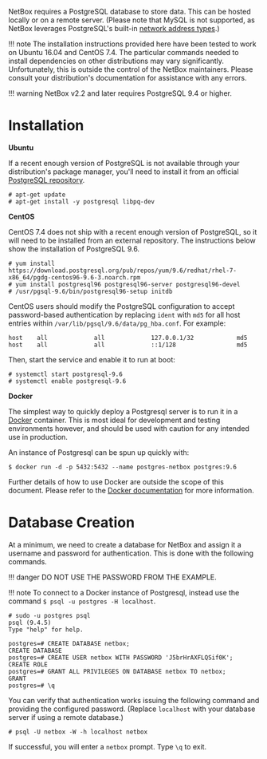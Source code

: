 NetBox requires a PostgreSQL database to store data. This can be hosted locally or on a remote server. (Please note that MySQL is not supported, as NetBox leverages PostgreSQL's built-in [network address types](https://www.postgresql.org/docs/current/static/datatype-net-types.html).)

!!! note
    The installation instructions provided here have been tested to work on Ubuntu 16.04 and CentOS 7.4. The particular commands needed to install dependencies on other distributions may vary significantly. Unfortunately, this is outside the control of the NetBox maintainers. Please consult your distribution's documentation for assistance with any errors.

!!! warning
    NetBox v2.2 and later requires PostgreSQL 9.4 or higher.

# Installation

**Ubuntu**

If a recent enough version of PostgreSQL is not available through your distribution's package manager, you'll need to install it from an official [PostgreSQL repository](https://wiki.postgresql.org/wiki/Apt).

```no-highlight
# apt-get update
# apt-get install -y postgresql libpq-dev
```

**CentOS**

CentOS 7.4 does not ship with a recent enough version of PostgreSQL, so it will need to be installed from an external repository. The instructions below show the installation of PostgreSQL 9.6.

```no-highlight
# yum install https://download.postgresql.org/pub/repos/yum/9.6/redhat/rhel-7-x86_64/pgdg-centos96-9.6-3.noarch.rpm
# yum install postgresql96 postgresql96-server postgresql96-devel
# /usr/pgsql-9.6/bin/postgresql96-setup initdb
```

CentOS users should modify the PostgreSQL configuration to accept password-based authentication by replacing `ident` with `md5` for all host entries within `/var/lib/pgsql/9.6/data/pg_hba.conf`. For example:

```no-highlight
host    all             all             127.0.0.1/32            md5
host    all             all             ::1/128                 md5
```

Then, start the service and enable it to run at boot:

```no-highlight
# systemctl start postgresql-9.6
# systemctl enable postgresql-9.6
```

**Docker**

The simplest way to quickly deploy a Postgresql server is to run it in a [Docker](https://www.docker.com) container. This is
most ideal for development and testing environments however, and should be used with caution for any intended use in
production.

An instance of Postgresql can be spun up quickly with:

```no-highlight
$ docker run -d -p 5432:5432 --name postgres-netbox postgres:9.6
```

Further details of how to use Docker are outside the scope of this document. Please refer to the
[Docker documentation](https://docs.docker.com) for more information.

# Database Creation

At a minimum, we need to create a database for NetBox and assign it a username and password for authentication. This is done with the following commands.

!!! danger
    DO NOT USE THE PASSWORD FROM THE EXAMPLE.

!!! note
    To connect to a Docker instance of Postgresql, instead use the command `$ psql -u postgres -H localhost`.

```no-highlight
# sudo -u postgres psql
psql (9.4.5)
Type "help" for help.

postgres=# CREATE DATABASE netbox;
CREATE DATABASE
postgres=# CREATE USER netbox WITH PASSWORD 'J5brHrAXFLQSif0K';
CREATE ROLE
postgres=# GRANT ALL PRIVILEGES ON DATABASE netbox TO netbox;
GRANT
postgres=# \q
```

You can verify that authentication works issuing the following command and providing the configured password. (Replace `localhost` with your database server if using a remote database.)

```no-highlight
# psql -U netbox -W -h localhost netbox
```

If successful, you will enter a `netbox` prompt. Type `\q` to exit.
